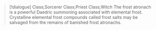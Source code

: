 >[!dialogue] Class;Sorcerer Class;Priest Class;Witch
>The frost atronach is a powerful Daedric summoning associated with elemental frost. Crystalline elemental frost compounds called frost salts may be salvaged from the remains of banished frost atronachs.